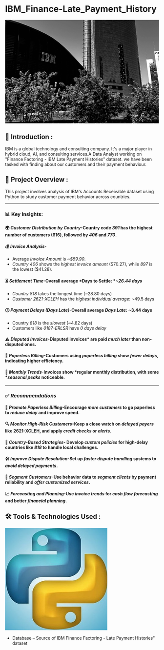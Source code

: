 # IBM_Finance-Late_Payment_History

  <img src="ibm.jpg" width=1000>

## 📌 Introduction :

IBM is a global technology and consulting company. It's a major player in hybrid cloud, AI, and consulting services.A Data Analyst working on "Finance Factoring - IBM Late Payment Histories" dataset. we have been tasked with finding about our customers and their payment behaviour.

## 🎯 Project Overview :
This project involves analysis of IBM's Accounts Receivable dataset using Python to study customer payment behavior across countries.

---

### 📊 Key Insights:

#### 🌍 *Customer Distribution by Country*-Country code *391* has the highest number of customers (616), followed by *406* and *770*.

#### 💰 *Invoice Analysis*-
* Average *Invoice Amount* is *\~\$59.90*.
* *Country 406* shows the *highest invoice amount* (\$70.27), while *897* is the lowest (\$41.28).

#### ⏳ *Settlement Time*-Overall average *Days to Settle: **\~26.44 days*
* *Country 818* takes the longest time (\~28.80 days)
* *Customer 2621-XCLEH* has the *highest individual average*: \~49.5 days

#### 🕒 *Payment Delays (Days Late)*-Overall average *Days Late*: \~3.44 days
* Country *818* is the *slowest* (\~4.82 days)
* Customers like *0187-ERLSR* have *0 days delay*

#### ⚠ *Disputed Invoices*-Disputed invoices* are paid *much later* than non-disputed ones.

#### 🧾 *Paperless Billing*-Customers using *paperless billing* show *fewer delays*, indicating higher efficiency.

#### 📅 *Monthly Trends*-Invoices show *regular monthly distribution, with some **seasonal peaks* noticeable.

---

### ✅ *Recommendations*

#### 📨 *Promote Paperless Billing*-Encourage *more customers* to go paperless to *reduce delay* and improve speed.

#### 🔍 *Monitor High-Risk Customers*-Keep a close watch on *delayed payers* like 2621-XCLEH, and apply *credit checks* or *alerts*.

####  🏴 *Country-Based Strategies*- Develop *custom policies* for high-delay countries like *818* to handle local challenges.

#### 🛠 *Improve Dispute Resolution*-Set up *faster dispute handling* systems to *avoid delayed payments*.

#### 🧩 *Segment Customers*-Use behavior data to *segment clients* by payment reliability and *offer customized services*.

#### 📈 *Forecasting and Planning*-Use *invoice trends* for *cash flow forecasting* and better *financial planning*.


## **🛠️ Tools & Technologies Used** :
   ![image](python_logo.jpg)

- Database – Source of IBM Finance Factoring - Late Payment Histories" dataset
